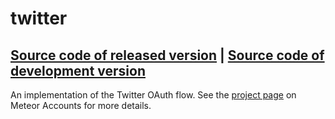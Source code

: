 # twitter
[Source code of released version](https://github.com/meteor/meteor/tree/master/packages/twitter) | [Source code of development version](https://github.com/meteor/meteor/tree/master/packages/twitter)
---

An implementation of the Twitter OAuth flow. See the [project
page](https://www.meteor.com/accounts) on Meteor Accounts for more
details.